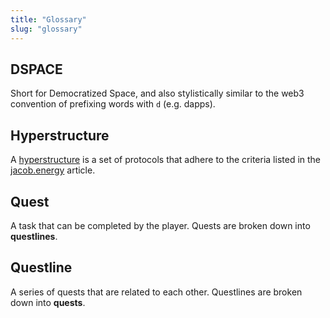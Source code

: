 ```yaml
---
title: "Glossary"
slug: "glossary"
---
```


## DSPACE

Short for Democratized Space, and also stylistically similar to the web3 convention of prefixing words with `d` (e.g. dapps).

## Hyperstructure

A [hyperstructure](/docs/hyperstructures) is a set of protocols that adhere to the criteria listed in the [jacob.energy](https://jacob.energy/hyperstructures.html) article.

## Quest

A task that can be completed by the player. Quests are broken down into **questlines**.

## Questline

A series of quests that are related to each other. Questlines are broken down into **quests**.